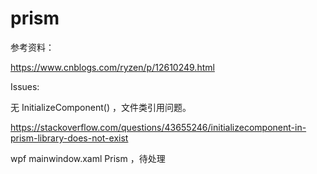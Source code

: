# prism
参考资料：

https://www.cnblogs.com/ryzen/p/12610249.html



Issues:

无 InitializeComponent() ，文件类引用问题。

https://stackoverflow.com/questions/43655246/initializecomponent-in-prism-library-does-not-exist



wpf mainwindow.xaml Prism ，待处理
